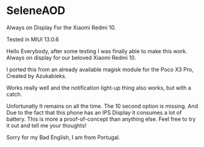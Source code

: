 # SeleneAOD
Always on Display For the Xiaomi Redmi 10.


Tested in MIUI 13.0.6


Hello Everybody, after some testing I was finally able to make this work. Always on display for our beloved Xiaomi Redmi 10.

I ported this from an already available magisk module for the Poco X3 Pro, Created by Azukabieks.

Works really well and the notification light-up thing also works, but with a catch.

Unfortunatly It remains on all the time. The 10 second option is missing. And Due to the fact that this phone has an IPS Display it consumes a lot of battery. This is more a proof-of-concept than anything else. Feel free to try it out and tell me your thoughts!

Sorry for my Bad English, I am from Portugal.




		
	


		
	
